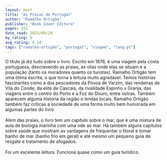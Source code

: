 ```yaml
---
layout: post
title: "As Praias de Portugal"
author: "Ramalho Ortigão"
publisher: "Book Cover Editora"
pages: 152
date_read: 2023/09/29
my_rating: 5
avg_rating: 4.19
tags: ["ramalho-ortigão", "portugal", "viagem", "lang-pt"]
---
```


O título já diz tudo sobre o livro. Escrito em 1876, é uma viagem pela costa portuguesa, descrevendo as praias, as vilas onde elas se situam e a população (tanto os moradores quanto os turistas). Ramalho Ortigão tem uma ótima escrita, o que torna a leitura muito agradável. Temos histórias fascinantes como a dos pescadores da Póvoa de Varzim, das rendeiras de Vila do Conde, da elite de Cascais, da rivalidade Espinho x Granja, das viagens entre o centro do Porto e a Foz do Douro, entre outras. Também aparecem alguma história da região e lendas locais. Ramalho Ortigão também faz críticas a sociedade de uma forma muito bem humorada em algumas partes do livro.<br/><br/>Além das praias, o livro tem um capítulo sobre o mar, que é uma mistura de aula de biologia marinha com uma ode ao mar. Há também alguns capítulos sobre saúde que mostram as vantagens de frequentar o litoral e tomar banho de mar (banho frio em geral) e até mesmo um pequeno guia de resgate e tratamento de afogados.<br/><br/>Foi um excelente leitura. Funciona quase como um guia turístico.<br/><br/>

